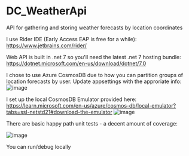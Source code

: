 # DC_WeatherApi
API for gathering and storing weather forecasts by location coordinates

I use Rider IDE (Early Access EAP is free for a while): https://www.jetbrains.com/rider/

Web API is built in .net 7 so you'll need the latest .net 7 hosting bundle: https://dotnet.microsoft.com/en-us/download/dotnet/7.0

I chose to use Azure CosmosDB due to how you can partition groups of location forecasts by user. Update appsettings with the approriate info:
![image](https://github.com/cbseirani/DC_WeatherApi/assets/34148393/5b188998-d3d6-47cf-824e-1728617d1a45)


I set up the local CosmosDB Emulator provided here: https://learn.microsoft.com/en-us/azure/cosmos-db/local-emulator?tabs=ssl-netstd21#download-the-emulator
![image](https://github.com/cbseirani/DC_WeatherApi/assets/34148393/43a4d657-283e-48a6-8499-7597abf522fb)

There are basic happy path unit tests - a decent amount of coverage:

![image](https://github.com/cbseirani/DC_WeatherApi/assets/34148393/67e9ad62-40dd-4179-a089-33c61388e8d7)


You can run/debug locally


